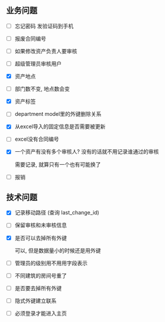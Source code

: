 ## 业务问题

- [ ] 忘记密码 发验证码到手机

- [ ] 报废合同编号

- [ ] 如果修改资产负责人要审核

- [ ] 超级管理员审核用户

- [x] 资产地点

- [ ] 部门数不变, 地点数会变

- [x] 资产标签

- [ ] department model里的外键删除关系

- [x] 从excel导入的固定信息是否需要被更新

- [ ] excel没有合同编号

- [x] 一个资产有没有多个审核人? 没有的话就不用记录谁通过的审核

  需要记录, 就算只有一个也有可能换了

- [ ] 报销

## 技术问题

- [x] 记录移动路径 (查询 last_change_id)

- [ ] 保留审核和未审核信息

- [x] 是否可以去掉所有外键 

  可以, 但是数据量小的时候还是用外键

- [ ] 管理员的级别用不用用字段表示

- [ ] 不同建筑的房间号重了

- [ ] 是否要去掉所有外键 

- [ ] 隐式外键建立联系

- [ ] 必须登录才能进入主页

  